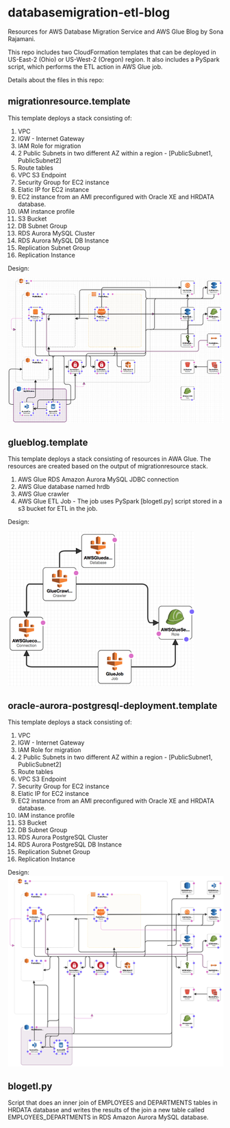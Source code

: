 # databasemigration-etl-blog
Resources for AWS Database Migration Service and AWS Glue Blog by Sona Rajamani.

This repo includes two CloudFormation templates that can be deployed in US-East-2 (Ohio) or US-West-2 (Oregon) region. It also includes a PySpark script, which performs the ETL action in AWS Glue job. 

Details about the files in this repo:

##  migrationresource.template ## 
 This template deploys a stack consisting of:
 1. VPC
 1. IGW - Internet Gateway
 1. IAM Role for migration
 1. 2 Public Subnets in two different AZ within a region - [PublicSubnet1, PublicSubnet2] 
 1. Route tables
 1. VPC S3 Endpoint	   
 1. Security Group for EC2 instance
 1. Elatic IP for EC2 instance
 1. EC2 instance from an AMI preconfigured with Oracle XE and HRDATA database.
 1. IAM instance profile
 1. S3 Bucket 
 1. DB Subnet Group
 1. RDS Aurora MySQL Cluster
 1. RDS Aurora MySQL DB Instance
 1. Replication Subnet Group
 1. Replication Instance

Design:

![GitHub Logo](/images/migrationresourcesTemplate.png)


## glueblog.template
 This template deploys a stack consisting of resources in AWA Glue.  The resources are created based on the output of migrationresource stack.  
 1. AWS Glue RDS Amazon Aurora MySQL JDBC connection
 1. AWS Glue database named hrdb
 1. AWS Glue crawler 
 1. AWS Glue ETL Job - The job uses PySpark [blogetl.py] script stored in a s3 bucket for ETL in the job.

Design:

![GitHub Logo](/images/glueblogTemplate.png)

## oracle-aurora-postgresql-deployment.template
This template deploys a stack consisting of:
 1. VPC
 1. IGW - Internet Gateway
 1. IAM Role for migration
 1. 2 Public Subnets in two different AZ within a region - [PublicSubnet1, PublicSubnet2]
 1. Route tables
 1. VPC S3 Endpoint
 1. Security Group for EC2 instance
 1. Elatic IP for EC2 instance
 1. EC2 instance from an AMI preconfigured with Oracle XE and HRDATA database.
 1. IAM instance profile
 1. S3 Bucket
 1. DB Subnet Group
 1. RDS Aurora PostgreSQL Cluster
 1. RDS Aurora PostgreSQL DB Instance
 1. Replication Subnet Group
 1. Replication Instance

Design:
![GitHub Logo](/images/oracle-aurora-postgresql-deployment-designer.png)

## blogetl.py
 Script that does an inner join of EMPLOYEES and DEPARTMENTS tables in HRDATA database and writes the results of the join a new table called EMPLOYEES_DEPARTMENTS in RDS Amazon Aurora MySQL database.	   
